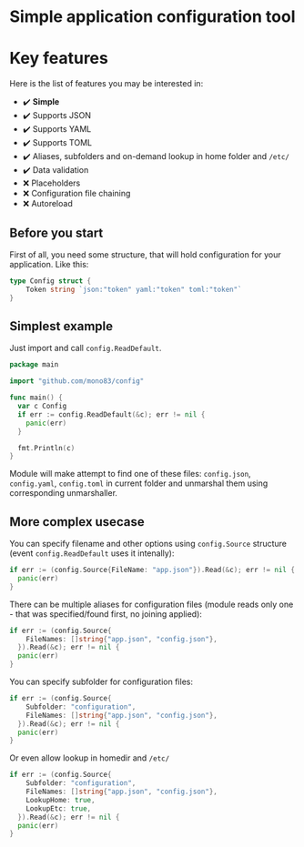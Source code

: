 Simple application configuration tool
=====================================

# Key features

Here is the list of features you may be interested in:

- :heavy_check_mark: **Simple** 
- :heavy_check_mark: Supports JSON
- :heavy_check_mark: Supports YAML 
- :heavy_check_mark: Supports TOML 
- :heavy_check_mark: Aliases, subfolders and on-demand lookup in home folder and `/etc/`
- :heavy_check_mark: Data validation
- :x: Placeholders
- :x: Configuration file chaining
- :x: Autoreload

## Before you start

First of all, you need some structure, that will hold configuration
for your application. Like this:

```go
type Config struct {
    Token string `json:"token" yaml:"token" toml:"token"`
}
```

## Simplest example

Just import and call `config.ReadDefault`.

```go
package main

import "github.com/mono83/config"

func main() {
  var c Config
  if err := config.ReadDefault(&c); err != nil {
    panic(err)
  }

  fmt.Println(c)
}
```

Module will make attempt to find one of these files: `config.json`,
`config.yaml`, `config.toml` in current folder and unmarshal them using
corresponding unmarshaller.

## More complex usecase

You can specify filename and other options using `config.Source`
structure (event `config.ReadDefault` uses it intenally):

```go
if err := (config.Source{FileName: "app.json"}).Read(&c); err != nil {
  panic(err)
}
```

There can be multiple aliases for configuration files (module reads only
one - that was specified/found first, no joining applied):

```go
if err := (config.Source{
    FileNames: []string{"app.json", "config.json"},
  }).Read(&c); err != nil {
  panic(err)
}
```

You can specify subfolder for configuration files:

```go
if err := (config.Source{
    Subfolder: "configuration",
    FileNames: []string{"app.json", "config.json"},
  }).Read(&c); err != nil {
  panic(err)
}
```

Or even allow lookup in homedir and `/etc/`

```go
if err := (config.Source{
    Subfolder: "configuration",
    FileNames: []string{"app.json", "config.json"},
    LookupHome: true,
    LookupEtc: true,
  }).Read(&c); err != nil {
  panic(err)
}
```
